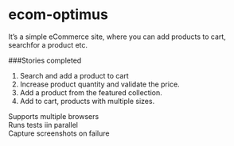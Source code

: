# ecom-optimus
It’s a simple eCommerce site, where you can add products to cart, searchfor a product etc.

###Stories completed

1. Search and add a product to cart
2. Increase product quantity and validate the price.
3. Add a product from the featured collection.
4. Add to cart, products with multiple sizes.

Supports multiple browsers<br/>
Runs tests iin parallel<br/>
Capture screenshots on failure<br/>